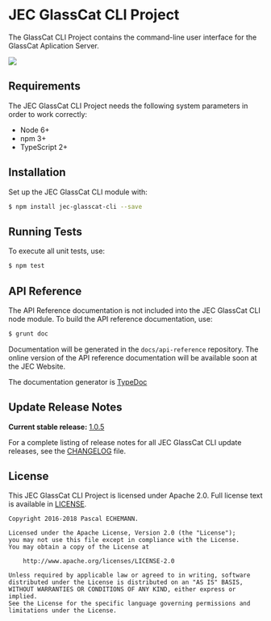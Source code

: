 # JEC GlassCat CLI Project

The GlassCat CLI Project contains the command-line user interface for the GlassCat Aplication Server.

[![][jec-logo]][jec-url]

## Requirements

The JEC GlassCat CLI Project needs the following system parameters in order to work correctly:

- Node 6+
- npm 3+
- TypeScript 2+

## Installation

Set up the JEC GlassCat CLI module with:

```bash
$ npm install jec-glasscat-cli --save
```

## Running Tests

To execute all unit tests, use:

```bash
$ npm test
```

## API Reference

The API Reference documentation is not included into the JEC GlassCat CLI node module. To build the API reference documentation, use:

```bash
$ grunt doc
```

Documentation will be generated in the `docs/api-reference` repository.
The online version of the  API reference documentation will be available soon at the JEC Website.

The documentation generator is [TypeDoc](http://typedoc.org/)

## Update Release Notes

**Current stable release:** [1.0.5](CHANGELOG.md#jec-glasscat-cli-1.0.5)
 
For a complete listing of release notes for all JEC GlassCat CLI update releases, see the [CHANGELOG](CHANGELOG.md) file. 

## License
This JEC GlassCat CLI Project is licensed under Apache 2.0. Full license text is available in [LICENSE](LICENSE).

```
Copyright 2016-2018 Pascal ECHEMANN.

Licensed under the Apache License, Version 2.0 (the "License");
you may not use this file except in compliance with the License.
You may obtain a copy of the License at

    http://www.apache.org/licenses/LICENSE-2.0

Unless required by applicable law or agreed to in writing, software
distributed under the License is distributed on an "AS IS" BASIS,
WITHOUT WARRANTIES OR CONDITIONS OF ANY KIND, either express or implied.
See the License for the specific language governing permissions and
limitations under the License.
```

[jec-url]: http://jecproject.org
[jec-logo]: https://raw.githubusercontent.com/pechemann/JEC/master/assets/jec-logos/jec-logo.png
